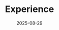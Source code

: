 ---
title: Experience
date: '2025-08-29'
type: landing

# Note: `username` refers to the user's folder name in `content/authors/`

# Page sections
sections:
  - block: resume-experience
    content:
      username: admin
    design:
      # Hugo date format
      date_format: 'January 2006'
      # Education or Experience section first?
      is_education_first: false      
#      spacing:  "5rem 3rem 0 3rem"
  - block: skills
    content:
      title: Skills & Hobbies
      username: admin
    design:
      show_skill_percentage: false
      spacing: "3rem 0 0 0"
  - block: resume-awards
    content:
      title: Licenses, Awards and Certificates
      username: admin
    design:
      spacing:
        padding: ["3rem", "0", "0", "0"]
  - block: resume-languages
    content:
      title: Languages
      username: admin
    design:
      spacing: "3rem 0 2em 0"
---